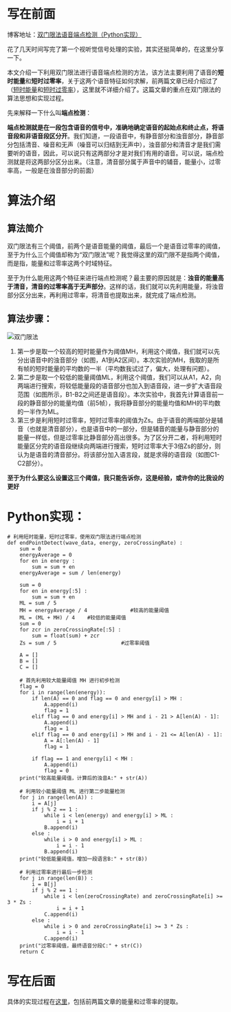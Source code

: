 # 写在前面

博客地址：[双门限法语音端点检测（Python实现）](https://blog.csdn.net/rocketeerLi/article/details/83307435)

花了几天时间写完了第一个视听觉信号处理的实验，其实还挺简单的，在这里分享一下。

本文介绍一下利用双门限法进行语音端点检测的方法，该方法主要利用了语音的**短时能量**和**短时过零率**，关于这两个语音特征如何求解，前两篇文章已经介绍过了（[短时能量](https://blog.csdn.net/rocketeerLi/article/details/83271399)和[短时过零率](https://blog.csdn.net/rocketeerLi/article/details/83307319)），这里就不详细介绍了。这篇文章的重点在双门限法的算法思想和实现过程。

先来解释一下什么叫**端点检测**：

**端点检测就是在一段包含语音的信号中，准确地确定语音的起始点和终止点，将语音段和非语音段区分开**。我们知道，一段语音中，有静音部分和浊音部分，静音部分包括清音、噪音和无声（噪音可以归结到无声中），浊音部分和清音才是我们需要听的语音，因此，可以说只有这两部分才是对我们有用的语音。可以说，端点检测就是将这两部分区分出来。（注意，清音部分属于声音中的辅音，能量小，过零率高，一般是在浊音部分的前面）

# 算法介绍

## 算法简介

双门限法有三个阈值，前两个是语音能量的阈值，最后一个是语音过零率的阈值，至于为什么三个阈值却称为“双门限法”呢？我觉得这里的双门限不是指两个阈值，而是指，能量和过零率这两个时域特征。

至于为什么能用这两个特征来进行端点检测呢？最主要的原因就是：**浊音的能量高于清音，清音的过零率高于无声部分**。这样的话，我们就可以先利用能量，将浊音部分区分出来，再利用过零率，将清音也提取出来，就完成了端点检测。

## 算法步骤：

![双门限法](https://img-blog.csdn.net/20181023192209554?/2/text/aHR0cHM6Ly9ibG9nLmNzZG4ubmV0L3JvY2tldGVlckxp/font/5a6L5L2T/fontsize/400/fill/I0JBQkFCMA==/dissolve/70)

 1. 第一步是取一个较高的短时能量作为阈值MH，利用这个阈值，我们就可以先分出语音中的浊音部分（如图，A1到A2区间）。本次实验的MH，我取的是所有帧的短时能量的平均数的一半（平均数我试过了，偏大，处理有问题）。
 2. 第二步是取一个较低的能量阈值ML，利用这个阈值，我们可以从A1，A2，向两端进行搜索，将较低能量段的语音部分也加入到语音段，进一步扩大语音段范围（如图所示，B1-B2之间还是语音段）。本次实验中，我首先计算语音前一段的静音部分的能量均值（前5帧），我将静音部分的能量均值和MH的平均数的一半作为ML。
 3. 第三步是利用短时过零率，短时过零率的阈值为Zs。由于语音的两端部分是辅音（也就是清音部分），也是语音中的一部分，但是辅音的能量与静音部分的能量一样低，但是过零率比静音部分高出很多。为了区分开二者，将利用短时能量区分完的语音段继续向两端进行搜索，短时过零率大于3倍Zs的部分，则认为是语音的清音部分。将该部分加入语言段，就是求得的语音段（如图C1-C2部分）。

**至于为什么要这么设置这三个阈值，我只能告诉你，这是经验，或许你的比我设的更好**

 # Python实现：
```
# 利用短时能量，短时过零率，使用双门限法进行端点检测
def endPointDetect(wave_data, energy, zeroCrossingRate) :
    sum = 0
    energyAverage = 0
    for en in energy :
        sum = sum + en
    energyAverage = sum / len(energy)

    sum = 0
    for en in energy[:5] :
        sum = sum + en
    ML = sum / 5                        
    MH = energyAverage / 4              #较高的能量阈值
    ML = (ML + MH) / 4    #较低的能量阈值
    sum = 0
    for zcr in zeroCrossingRate[:5] :
        sum = float(sum) + zcr             
    Zs = sum / 5                     #过零率阈值

    A = []
    B = []
    C = []

    # 首先利用较大能量阈值 MH 进行初步检测
    flag = 0
    for i in range(len(energy)):
        if len(A) == 0 and flag == 0 and energy[i] > MH :
            A.append(i)
            flag = 1
        elif flag == 0 and energy[i] > MH and i - 21 > A[len(A) - 1]:
            A.append(i)
            flag = 1
        elif flag == 0 and energy[i] > MH and i - 21 <= A[len(A) - 1]:
            A = A[:len(A) - 1]
            flag = 1

        if flag == 1 and energy[i] < MH :
            A.append(i)
            flag = 0
    print("较高能量阈值，计算后的浊音A:" + str(A))

    # 利用较小能量阈值 ML 进行第二步能量检测
    for j in range(len(A)) :
        i = A[j]
        if j % 2 == 1 :
            while i < len(energy) and energy[i] > ML :
                i = i + 1
            B.append(i)
        else :
            while i > 0 and energy[i] > ML :
                i = i - 1
            B.append(i)
    print("较低能量阈值，增加一段语言B:" + str(B))

    # 利用过零率进行最后一步检测
    for j in range(len(B)) :
        i = B[j]
        if j % 2 == 1 :
            while i < len(zeroCrossingRate) and zeroCrossingRate[i] >= 3 * Zs :
                i = i + 1
            C.append(i)
        else :
            while i > 0 and zeroCrossingRate[i] >= 3 * Zs :
                i = i - 1
            C.append(i)
    print("过零率阈值，最终语音分段C:" + str(C))
    return C
```

# 写在后面

具体的实现过程在[这里](https://github.com/rocketeerli/Computer-VisionandAudio-Lab/tree/master/lab1)，包括前两篇文章的能量和过零率的提取。